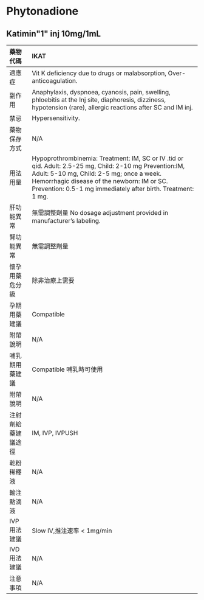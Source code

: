 # Phytonadione

## Katimin"1" inj 10mg/1mL

| 藥物代碼 | IKAT |
| :--- | :--- |
| 適應症 | Vit K deficiency due to drugs or malabsorption, Over-anticoagulation. |
| 副作用 | Anaphylaxis, dyspnoea, cyanosis, pain, swelling, phloebitis at the Inj site, diaphoresis, dizziness, hypotension \(rare\), allergic reactions after SC and IM inj. |
| 禁忌 | Hypersensitivity. |
| 藥物保存方式 | N/A |
| 用法用量 | Hypoprothrombinemia:  Treatment: IM, SC or IV .tid or qid.  Adult: 2.5-25 mg, Child: 2-10 mg  Prevention:IM, Adult: 5-10 mg, Child: 2-5 mg; once a week.  Hemorrhagic disease of the newborn: IM or SC.  Prevention: 0.5-1 mg immediately after birth.  Treatment: 1 mg. |
| 肝功能異常 | 無需調整劑量  No dosage adjustment provided in manufacturer’s labeling. |
| 腎功能異常 | 無需調整劑量 |
| 懷孕用藥危分級 | 除非治療上需要 |
| 孕期用藥建議 | Compatible |
| 附帶說明 | N/A |
| 哺乳期用藥建議 | Compatible 哺乳時可使用 |
| 附帶說明 | N/A |
| 注射劑給藥建議途徑 | IM, IVP, IVPUSH |
| 乾粉稀釋液 | N/A |
| 輸注點滴液 | N/A |
| IVP 用法建議 | Slow IV,推注速率 &lt; 1mg/min |
| IVD 用法建議 | N/A |
| 注意事項 | N/A |

